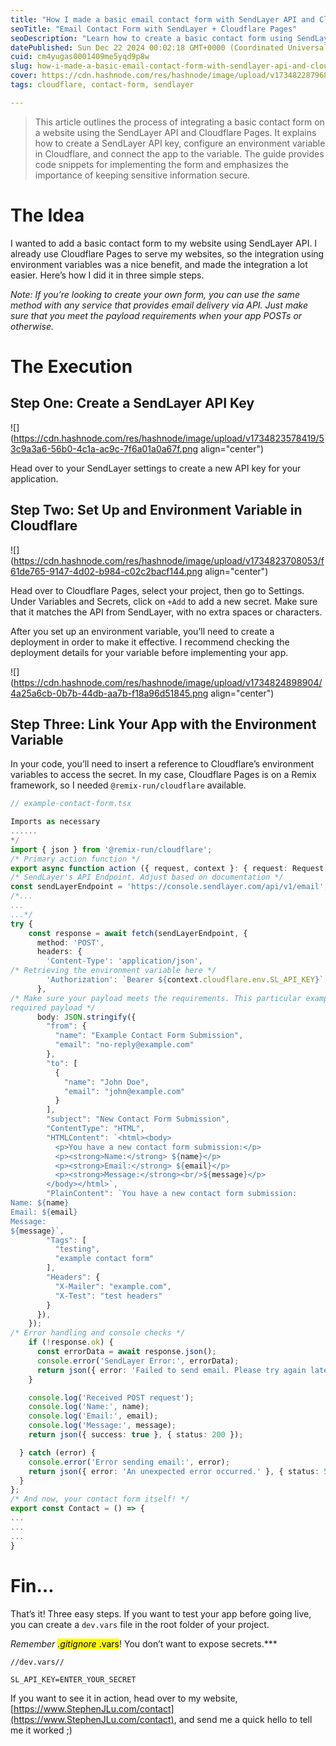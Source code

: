 ```yaml
---
title: "How I made a basic email contact form with SendLayer API and Cloudflare Pages"
seoTitle: "Email Contact Form with SendLayer + Cloudflare Pages"
seoDescription: "Learn how to create a basic contact form using SendLayer API and Cloudflare Pages, with step-by-step instructions and code snippets"
datePublished: Sun Dec 22 2024 00:02:18 GMT+0000 (Coordinated Universal Time)
cuid: cm4yugas0001409me5yqd9p8w
slug: how-i-made-a-basic-email-contact-form-with-sendlayer-api-and-cloudflare-pages
cover: https://cdn.hashnode.com/res/hashnode/image/upload/v1734822879684/775b5a0b-7108-4e76-a075-968c6d810e27.png
tags: cloudflare, contact-form, sendlayer

---
```


> This article outlines the process of integrating a basic contact form on a website using the SendLayer API and Cloudflare Pages. It explains how to create a SendLayer API key, configure an environment variable in Cloudflare, and connect the app to the variable. The guide provides code snippets for implementing the form and emphasizes the importance of keeping sensitive information secure.

# The Idea

I wanted to add a basic contact form to my website using SendLayer API. I already use Cloudflare Pages to serve my websites, so the integration using environment variables was a nice benefit, and made the integration a lot easier. Here’s how I did it in three simple steps.

*Note: If you’re looking to create your own form, you can use the same method with any service that provides email delivery via API. Just make sure that you meet the payload requirements when your app POSTs or otherwise.*

# The Execution

## Step One: Create a SendLayer API Key

![](https://cdn.hashnode.com/res/hashnode/image/upload/v1734823578419/53c9a3a6-56b0-4c1a-ac9c-7f6a01a0a67f.png align="center")

Head over to your SendLayer settings to create a new API key for your application.

## Step Two: Set Up and Environment Variable in Cloudflare

![](https://cdn.hashnode.com/res/hashnode/image/upload/v1734823708053/f61de765-9147-4d02-b984-c02c2bacf144.png align="center")

Head over to Cloudflare Pages, select your project, then go to Settings. Under Variables and Secrets, click on `+Add` to add a new secret. Make sure that it matches the API from SendLayer, with no extra spaces or characters.

After you set up an environment variable, you’ll need to create a deployment in order to make it effective. I recommend checking the deployment details for your variable before implementing your app.

![](https://cdn.hashnode.com/res/hashnode/image/upload/v1734824898904/4a25a6cb-0b7b-44db-aa7b-f18a96d51845.png align="center")

## Step Three: Link Your App with the Environment Variable

In your code, you’ll need to insert a reference to Cloudflare’s environment variables to access the secret. In my case, Cloudflare Pages is on a Remix framework, so I needed `@remix-run/cloudflare` available.

```typescript
// example-contact-form.tsx

Imports as necessary
......
*/
import { json } from '@remix-run/cloudflare';
/* Primary action function */
export async function action ({ request, context }: { request: Request, context: any }) {
/* SendLayer's API Endpoint. Adjust based on documentation */
const sendLayerEndpoint = 'https://console.sendlayer.com/api/v1/email';
/*...
...
...*/
try {
    const response = await fetch(sendLayerEndpoint, {
      method: 'POST',
      headers: {
        'Content-Type': 'application/json',
/* Retrieving the environment variable here */
        'Authorization': `Bearer ${context.cloudflare.env.SL_API_KEY}`,
      },
/* Make sure your payload meets the requirements. This particular example meets SendLayer's
required payload */
      body: JSON.stringify({
        "from": {
          "name": "Example Contact Form Submission",
          "email": "no-reply@example.com"
        },
        "to": [
          {
            "name": "John Doe",
            "email": "john@example.com"
          }
        ],
        "subject": "New Contact Form Submission",
        "ContentType": "HTML",
        "HTMLContent": `<html><body>
          <p>You have a new contact form submission:</p>
          <p><strong>Name:</strong> ${name}</p>
          <p><strong>Email:</strong> ${email}</p>
          <p><strong>Message:</strong><br/>${message}</p>
        </body></html>`,
        "PlainContent": `You have a new contact form submission:        
Name: ${name}
Email: ${email}
Message:
${message}`,
        "Tags": [
          "testing",
          "example contact form"
        ],
        "Headers": {
          "X-Mailer": "example.com",
          "X-Test": "test headers"
        }
      }),
    });
/* Error handling and console checks */
    if (!response.ok) {
      const errorData = await response.json();
      console.error('SendLayer Error:', errorData);
      return json({ error: 'Failed to send email. Please try again later.' }, { status: 500 });
    }

    console.log('Received POST request');
    console.log('Name:', name);
    console.log('Email:', email);
    console.log('Message:', message);
    return json({ success: true }, { status: 200 });

  } catch (error) {
    console.error('Error sending email:', error);
    return json({ error: 'An unexpected error occurred.' }, { status: 500 });
  }
};
/* And now, your contact form itself! */
export const Contact = () => {
...
...
...
}
```

# Fin…

That’s it! Three easy steps. If you want to test your app before going live, you can create a `dev.vars` file in the root folder of your project.

***Remember <mark>.gitignore </mark>* <mark>*</mark>*<mark>.vars</mark>! You don’t want to expose secrets.***

```plaintext
//dev.vars//

SL_API_KEY=ENTER_YOUR_SECRET
```

If you want to see it in action, head over to my website, [https://www.StephenJLu.com/contact](https://www.StephenJLu.com/contact), and send me a quick hello to tell me it worked ;)